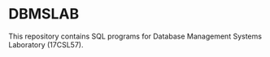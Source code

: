 # DBMSLAB
This repository contains SQL programs for Database Management Systems Laboratory (17CSL57).
